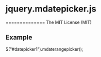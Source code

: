 # jquery.mdatepicker.js
==============
The MIT License (MIT)

Example
--------------------
$("#datepicker1").mdaterangepicker();

